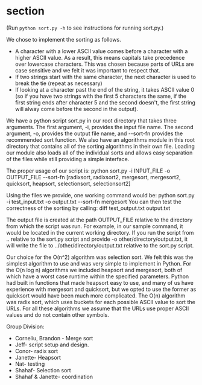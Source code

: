 section
=======
(Run `python sort.py -h` to see instructions for running sort.py.)

We chose to implement the sorting as follows.
* A character with a lower ASCII value comes before a character with a higher
  ASCII value. As a result, this means capitals take precedence over lowercase
  characters. This was chosen because parts of URLs are case sensitive and we
  felt it was important to respect that.
* If two strings start with the same character, the next character is used to
  break the tie (repeat as necessary)
* If looking at a character past the end of the string, it takes ASCII value 0
  (so if you have two strings with the first 5 characters the same, if the
  first string ends after character 5 and the second doesn't, the first string
  will alway come before the second in the output).

We have a python script sort.py in our root directory that takes three
arguments. The first argument, -i, provides the input file name. The second
argument, -o, provides the output file name, and --sort-fn provides the
recommended sort function. We also have an algorithms module in this root
directory that contains all of the sorting algorithms in their own file.
Loading our module also loads all of the individual sorts and allows easy
separation of the files while still providing a simple interface.

The proper usage of our script is:
python sort.py -i INPUT_FILE -o OUTPUT_FILE
    --sort-fn [radixsort, radixsort2, mergesort, mergesort2, quicksort,
               heapsort, selectionsort, selectionsort2]

Using the files we provide, one working command would be:
      python sort.py -i test_input.txt -o output.txt --sort-fn mergesort
You can then test the correctness of the sorting by calling:
      diff test_output.txt output.txt

The output file is created at the path OUTPUT_FILE relative to the directory
from which the script was run. For example, in our sample command, it would be
located in the current working directory. If you run the script from ..
relative to the sort.py script and provide -o other/directory/output.txt, it
will write the file to ../other/directory/output.txt relative to the sort.py
script.

Our choice for the O(n^2) algorithm was selection sort. We felt this was the
simplest algorithm to use and was very simple to implement in Python. For the
O(n log n) algorithms we included heapsort and mergesort, both of which have a
worst case runtime within the specified parameters. Python had built in
functions that made heapsort easy to use, and many of us have experience with
mergesort and quicksort, but we opted to use the former as quicksort would have
been much more complicated. The O(n) algorithm was radix sort, which uses
buckets for each possible ASCII value to sort the URLs. For all these
algorithms we assume that the URLs use proper ASCII values and do not contain
other symbols.


Group Division:
 * Corneliu, Brandon - Merge sort
 * Jeff- script setup and design.
 * Conor- radix sort 
 * Janette-  Heapsort
 * Nat- testing 
 * Shahaf- Selection sort
 * Shahaf & Janette- coordination   
